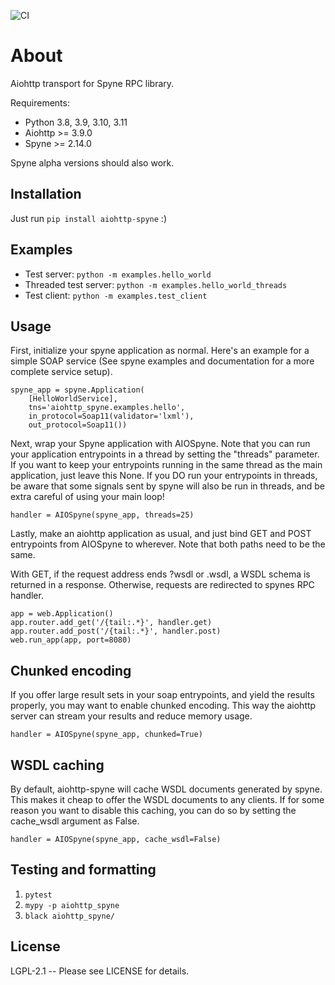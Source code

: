 ![CI](https://github.com/katajakasa/aiohttp-spyne/actions/workflows/python-package.yml/badge.svg)


# About

Aiohttp transport for Spyne RPC library.

Requirements:

* Python 3.8, 3.9, 3.10, 3.11
* Aiohttp >= 3.9.0
* Spyne >= 2.14.0

Spyne alpha versions should also work.

## Installation

Just run `pip install aiohttp-spyne` :)

## Examples

* Test server: `python -m examples.hello_world`
* Threaded test server: `python -m examples.hello_world_threads`
* Test client: `python -m examples.test_client`

## Usage

First, initialize your spyne application as normal. Here's an example
for a simple SOAP service (See spyne examples and documentation for 
a more complete service setup).

```
spyne_app = spyne.Application(
    [HelloWorldService],
    tns='aiohttp_spyne.examples.hello',
    in_protocol=Soap11(validator='lxml'),
    out_protocol=Soap11())
```

Next, wrap your Spyne application with AIOSpyne. Note that you can run
your application entrypoints in a thread by setting the "threads" parameter.
If you want to keep your entrypoints running in the same thread as the
main application, just leave this None. If you DO run your entrypoints
in threads, be aware that some signals sent by spyne will also be run
in threads, and be extra careful of using your main loop!

```
handler = AIOSpyne(spyne_app, threads=25)
```

Lastly, make an aiohttp application as usual, and just bind GET and POST
entrypoints from AIOSpyne to wherever. Note that both paths need to be
the same.

With GET, if the request address ends ?wsdl or .wsdl, a WSDL schema is
returned in a response. Otherwise, requests are redirected to spynes
RPC handler.

```
app = web.Application()
app.router.add_get('/{tail:.*}', handler.get)
app.router.add_post('/{tail:.*}', handler.post)
web.run_app(app, port=8080)
```

## Chunked encoding

If you offer large result sets in your soap entrypoints, and yield
the results properly, you may want to enable chunked encoding. This
way the aiohttp server can stream your results and reduce memory
usage.

```
handler = AIOSpyne(spyne_app, chunked=True)
```

## WSDL caching

By default, aiohttp-spyne will cache WSDL documents generated by spyne.
This makes it cheap to offer the WSDL documents to any clients. If for some
reason you want to disable this caching, you can do so by setting the
cache_wsdl argument as False.

```
handler = AIOSpyne(spyne_app, cache_wsdl=False)
```

## Testing and formatting

1. `pytest`
2. `mypy -p aiohttp_spyne`
4. `black aiohttp_spyne/`

## License

LGPL-2.1 -- Please see LICENSE for details.
